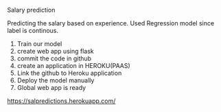 Salary prediction

Predicting the salary based on experience. Used Regression model since label is continous.


1. Train our model
2. create web app using flask
3. commit the code in github
4. create an application in HEROKU(PAAS)
5. Link the github to Heroku application
6. Deploy the model manually
7. Global web app is ready

https://salpredictions.herokuapp.com/

